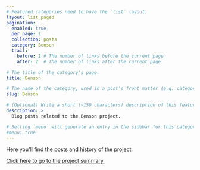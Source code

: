 ```yaml
---
# Featured categories need to have the `list` layout.
layout: list_paged
pagination: 
  enabled: true
  per_page: 2
  collection: posts
  category: Benson
  trail: 
    before: 2 # The number of links before the current page
    after: 2  # The number of links after the current page

# The title of the category's page.
title: Benson

# The name of the category, used in a post's front matter (e.g. category: <slug>).
slug: Benson

# (Optional) Write a short (~150 characters) description of this featured category.
description: >
  Blog posts related to the Benson project.

# Setting `menu` will generate an entry in the sidebar for this category.
#menu: true
---
```


<p>
Here you'll find the posts and history of the project.
</p>
<p>
<a href="/projects/SwirlyPy">Click here to go to the project summary.</a>
</p>
